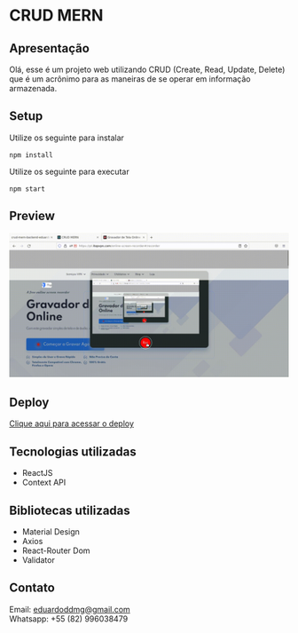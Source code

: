 # CRUD MERN
## Apresentação
Olá, esse é um projeto web utilizando CRUD (Create, Read, Update, Delete) que é um acrônimo para as maneiras de se operar em informação armazenada.
## Setup
Utilize os seguinte para instalar
```
npm install
```
Utilize os seguinte para executar
```
npm start
```
## Preview
![Alt Text](preview.gif)
## Deploy
<a href="https://mern-crud-eduardoddmg.netlify.app/" target="_blank">Clique aqui para acessar o deploy</a>
## Tecnologias utilizadas
* ReactJS
* Context API
## Bibliotecas utilizadas
* Material Design
* Axios
* React-Router Dom
* Validator

## Contato
Email: eduardoddmg@gmail.com<br>
Whatsapp: +55 (82) 996038479


